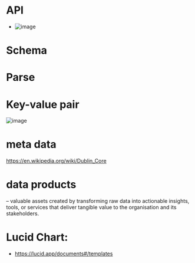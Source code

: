 # API
  - ![image](https://github.com/user-attachments/assets/6ff6077c-8684-4efb-b0e4-bdcd022354ac)
    
# Schema

# Parse

# Key-value pair
![image](https://github.com/user-attachments/assets/9294c30e-b431-444d-aa64-2eba74e1bde4)

# meta data
https://en.wikipedia.org/wiki/Dublin_Core
# data products 
  – valuable assets created by transforming raw data into actionable insights, tools, or services that deliver tangible value to the organisation and its stakeholders. 
# Lucid Chart: 
  - https://lucid.app/documents#/templates
